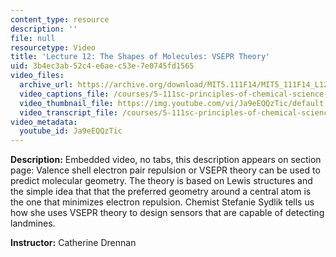 ```yaml
---
content_type: resource
description: ''
file: null
resourcetype: Video
title: 'Lecture 12: The Shapes of Molecules: VSEPR Theory'
uid: 3b4ec3ab-52c4-e6ae-c53e-7e0745fd1565
video_files:
  archive_url: https://archive.org/download/MIT5.111F14/MIT5_111F14_L12_300k.mp4
  video_captions_file: /courses/5-111sc-principles-of-chemical-science-fall-2014/9ca5153a3de253e3a80eb57e7751bc53_Ja9eEQQzTic.vtt
  video_thumbnail_file: https://img.youtube.com/vi/Ja9eEQQzTic/default.jpg
  video_transcript_file: /courses/5-111sc-principles-of-chemical-science-fall-2014/9e5ad892bfddaca32ebadb598c5daeff_Ja9eEQQzTic.pdf
video_metadata:
  youtube_id: Ja9eEQQzTic
---
```


**Description:** Embedded video, no tabs, this description appears on section page: Valence shell electron pair repulsion or VSEPR theory can be used to predict molecular geometry. The theory is based on Lewis structures and the simple idea that that the preferred geometry around a central atom is the one that minimizes electron repulsion. Chemist Stefanie Sydlik tells us how she uses VSEPR theory to design sensors that are capable of detecting landmines.

**Instructor:** Catherine Drennan